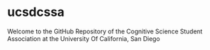 # ucsdcssa
Welcome to the GitHub Repository of the Cognitive Science Student Association
at the University Of California, San Diego 
